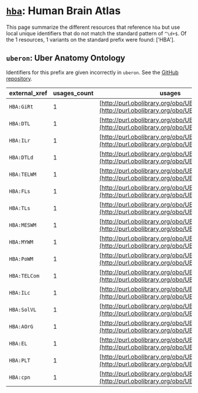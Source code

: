 # [`hba`](https://bioregistry.io/hba): Human Brain Atlas

This page summarize the different resources that reference `hba`
but use local unique identifiers that do not match the standard pattern of
`^\d+$`. Of the 1 resources,
1 variants on the standard prefix were found: ['HBA'].

## `uberon`: Uber Anatomy Ontology

Identifiers for this prefix are given incorrectly in `uberon`. See the [GitHub repository](https://github.com/obophenotype/uberon).

| external_xref   |   usages_count | usages                                                                                         |
|-----------------|----------------|------------------------------------------------------------------------------------------------|
| `HBA:GiRt`      |              1 | [http://purl.obolibrary.org/obo/UBERON_0002155](http://purl.obolibrary.org/obo/UBERON_0002155) |
| `HBA:DTL`       |              1 | [http://purl.obolibrary.org/obo/UBERON_0002736](http://purl.obolibrary.org/obo/UBERON_0002736) |
| `HBA:ILr`       |              1 | [http://purl.obolibrary.org/obo/UBERON_0002965](http://purl.obolibrary.org/obo/UBERON_0002965) |
| `HBA:DTLd`      |              1 | [http://purl.obolibrary.org/obo/UBERON_0002984](http://purl.obolibrary.org/obo/UBERON_0002984) |
| `HBA:TELWM`     |              1 | [http://purl.obolibrary.org/obo/UBERON_0011299](http://purl.obolibrary.org/obo/UBERON_0011299) |
| `HBA:FLs`       |              1 | [http://purl.obolibrary.org/obo/UBERON_0014639](http://purl.obolibrary.org/obo/UBERON_0014639) |
| `HBA:TLs`       |              1 | [http://purl.obolibrary.org/obo/UBERON_0014687](http://purl.obolibrary.org/obo/UBERON_0014687) |
| `HBA:MESWM`     |              1 | [http://purl.obolibrary.org/obo/UBERON_0016554](http://purl.obolibrary.org/obo/UBERON_0016554) |
| `HBA:MYWM`      |              1 | [http://purl.obolibrary.org/obo/UBERON_0019262](http://purl.obolibrary.org/obo/UBERON_0019262) |
| `HBA:PoWM`      |              1 | [http://purl.obolibrary.org/obo/UBERON_0019293](http://purl.obolibrary.org/obo/UBERON_0019293) |
| `HBA:TELCom`    |              1 | [http://purl.obolibrary.org/obo/UBERON_0019294](http://purl.obolibrary.org/obo/UBERON_0019294) |
| `HBA:ILc`       |              1 | [http://purl.obolibrary.org/obo/UBERON_0019295](http://purl.obolibrary.org/obo/UBERON_0019295) |
| `HBA:SolVL`     |              1 | [http://purl.obolibrary.org/obo/UBERON_0019312](http://purl.obolibrary.org/obo/UBERON_0019312) |
| `HBA:AOrG`      |              1 | [http://purl.obolibrary.org/obo/UBERON_0022244](http://purl.obolibrary.org/obo/UBERON_0022244) |
| `HBA:EL`        |              1 | [http://purl.obolibrary.org/obo/UBERON_0022258](http://purl.obolibrary.org/obo/UBERON_0022258) |
| `HBA:PLT`       |              1 | [http://purl.obolibrary.org/obo/UBERON_0022268](http://purl.obolibrary.org/obo/UBERON_0022268) |
| `HBA:cpn`       |              1 | [http://purl.obolibrary.org/obo/UBERON_0022271](http://purl.obolibrary.org/obo/UBERON_0022271) |


